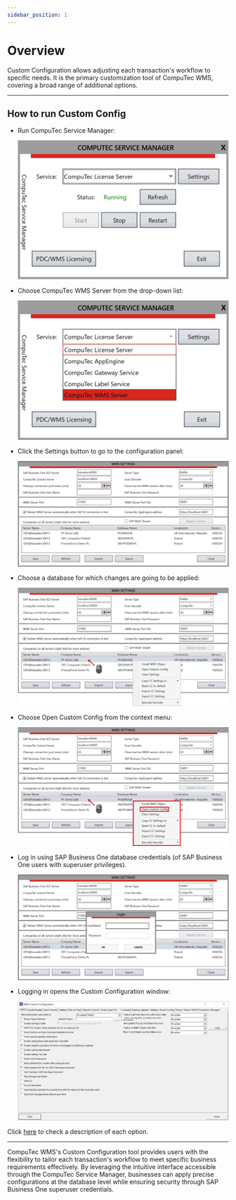```yaml
---
sidebar_position: 1
---
```


# Overview

Custom Configuration allows adjusting each transaction's workflow to specific needs. It is the primary customization tool of CompuTec WMS, covering a broad range of additional options.

---

## How to run Custom Config

- Run CompuTec Service Manager:

    ![Service Manager](./media/computec-service-manager.webp)
- Choose CompuTec WMS Server from the drop-down list:

    ![Service Manager](./media/computec-wms-server.webp)
- Click the Settings button to go to the configuration panel:

    ![WMS Settings](./media/wms-settings.png)
- Choose a database for which changes are going to be applied:

    ![WMS Settings](./media/right-click.png)
- Choose Open Custom Config from the context menu:

    ![Open](./media/open-custom-config.png)
- Log in using SAP Business One database credentials (of SAP Business One users with superuser privileges).

    ![WMS Settings](./media/login.png)
- Logging in opens the Custom Configuration window:

    ![Custom Configuration](./media/custom-configuration-main-form.png)

Click [here](../custom-configuration/custom-configuration-functions/grpo.md) to check a description of each option.

---
CompuTec WMS's Custom Configuration tool provides users with the flexibility to tailor each transaction's workflow to meet specific business requirements effectively. By leveraging the intuitive interface accessible through the CompuTec Service Manager, businesses can apply precise configurations at the database level while ensuring security through SAP Business One superuser credentials.
